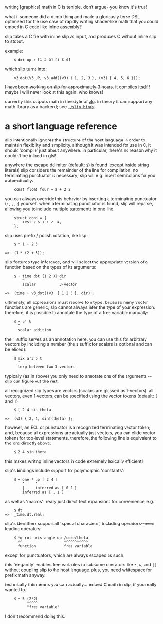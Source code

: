 writing [graphics] math in C is terrible. don't argue--you know it's true!

what if someone did a dumb thing and made a gloriously terse DSL
optimized for the use case of rapidly writing shader-like math
that you could embed in C code like inline assembly?

slip takes a C file with inline slip as input,
and produces C without inline slip to stdout.

example:
```
	$ dot up + [1 2 3] [4 5 6]
```

which slip turns into:
```
	v3_dot(V3_UP, v3_add((v3) { 1, 2, 3 }, (v3) { 4, 5, 6 }));
```

~~I have been working on slip for approximately 3 hours.~~
it compiles [itself](https://github.com/acgaudette/slip/blob/master/main.c#L16) !
maybe I will never look at this again. who knows!

currently this outputs math in the style of [alg](https://github.com/acgaudette/alg).
in theory it can support any math library as a backend; see [`./slip.binds`](slip.binds).

# a short language reference #

slip intentionally ignores the structure of the host language
in order to maintain flexibility and simplicity.
although it was intended for use in C, it should 'compile' just about anywhere.
in particular, there's no reason why it couldn't be inlined in glsl!

anywhere the escape delimiter (default: `$`) is found
(except inside string literals)
slip considers the remainder of the line for compilation.
no terminating punctuator is necessary;
slip will e.g. insert semicolons for you automatically.

```
	const float four = $ + 2 2
```

you can always override this behavior
by inserting a terminating punctuator (`:`, `,`, `;`) yourself.
when a terminating punctuator is found, slip will reparse,
allowing you to include multiple statements in one line.

```
	struct cond = {
		test ? $ 1 : 2, 4,
	};
```

slip uses prefix / polish notation, like lisp:

```
	$ * 1 + 2 3
```
```
=>	(1 * (2 + 3));
```

slip features type inference,
and will select the appropriate version of a function
based on the types of its arguments:

```
	$ + time dot [1 2 3] dir
	    ^                ^
	    scalar           3-vector
```
```
=>	(time + v3_dot((v3) { 1 2 3 }, dir));
```

ultimately, all expressions must resolve to a type.
because many vector functions are generic,
slip cannot always infer the type of your expression.
therefore, it is possible to annotate the type of a free variable manually:

```
	$ + a' b
	  ^
	  scalar addition
```

the `'` suffix serves as an annotation here.
you can use this for arbitrary vectors by including a number
(the `1` suffix for scalars is optional and can be elided):

```
	$ mix a'3 b t
	  ^
	  lerp between two 3-vectors
```

typically (as in above) you only need to annotate one of the arguments --
slip can figure out the rest.

all recognized slip types are vectors (scalars are glossed as 1-vectors).
all vectors, even 1-vectors, can be specified using the vector tokens
(default: `[` and `]`).

```
	$ [ 2 4 sin theta ]
```
```
=>	(v3) { 2, 4, sinf(theta) };
```

however, an EOL or punctuator is a recognized terminating vector token;
and, because all expressions are actually just vectors,
you can elide vector tokens for top-level statements.
therefore, the following line is equivalent to the one directly above:

```
	$ 2 4 sin theta
```

this makes writing inline vectors in code extremely lexically efficient!

slip's bindings include support for polymorphic 'constants':

```
	$ + one * up [ 2 4 ]
	    ^     ^
	    |     inferred as [ 0 1 ]
	    inferred as [ 1 1 ]
```

as well as 'macros': really just direct text expansions for convenience,
e.g.

```
	$ dt
=>	_time.dt.real;
```

slip's identifiers support all 'special characters',
including operators--even leading operators:

```
	$ *q rot axis-angle up /cone/theta
	  ^^                   ^^^^^^^^^^^
	  function             free variable
```

except for punctuators, which are always escaped as such.

this 'elegantly' enables free variables to subsume operators
like `*`, `&`, and `[]` without coupling slip to the host language.
plus, you need whitespace for prefix math anyway.

technically this means you can actually... embed C math in slip,
if you really wanted to.
```
	$ + 5 (2*2)
	      ^^^^^
	      "free variable"
```

I don't recommend doing this.
